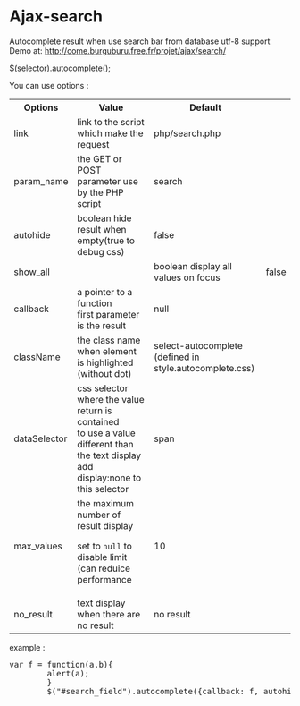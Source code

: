 Ajax-search
===========

Autocomplete result when use search bar from database utf-8 support 
Demo at: http://come.burguburu.free.fr/projet/ajax/search/

$(selector).autocomplete();

You can use options :

<table>
<tr><th>Options </th><th>Value</th><th>Default</th></tr>
<tr><td> link </td><td>link to the script<br/>which make the request </td><td>php/search.php</td></tr>
<tr><td>param_name</td><td> the GET or POST parameter use by the PHP script</td><td>search</td></tr>
<tr><td>autohide</td><td>boolean hide result when empty(true to debug css)</td><td> false</td></tr>
<tr><td>show_all<td><td>boolean display all values on focus </td><td>false</td></tr>
<tr><td>callback</td><td>a pointer to a function<br/>first parameter is the result</td><td>null</td></tr>
<tr><td>className</td><td>the class name when element is highlighted (without dot)</td><td> select-autocomplete <br/>(defined in style.autocomplete.css)</td></tr>
<tr><td>dataSelector</td><td>css selector where the value return is contained<br/>to use a value different than the text display add display:none to this selector <td>span</td></tr>
<tr><td>max_values</td><td>the maximum number of result display<p>set to <code>null</code> to disable limit (can reduice performance</td><td>10</td></tr>
<tr><td>no_result</td><td>text display when there are no result</td><td>no result</td></tr>
</table>

example : 
<pre>
var f = function(a,b){
		alert(a);
		}
		$("#search_field").autocomplete({callback: f, autohide: true, className: "perso"});
		</pre>
